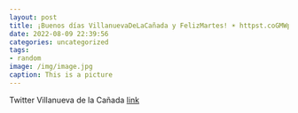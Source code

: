 ```yaml
---
layout: post
title: ¡Buenos días VillanuevaDeLaCañada y FelizMartes! ☀️ httpst.coGMWptzTnFo
date: 2022-08-09 22:39:56
categories: uncategorized
tags:
- random
image: /img/image.jpg
caption: This is a picture
---
```

Twitter Villanueva de la Cañada [link](https://twitter.com/AytoVDLCanada/status/1556900377991200769)
